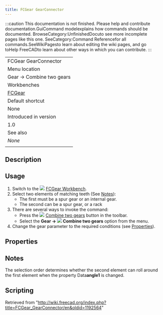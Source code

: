```yaml
---
title: FCGear GearConnector
---
```


:::caution
This documentation is not finished. Please help and contribute documentation.GuiCommand modelexplains how commands should be documented. BrowseCategory:UnfinishedDocuto see more incomplete pages like this one. SeeCategory:Command Referencefor all commands.SeeWikiPagesto learn about editing the wiki pages, and go toHelp FreeCADto learn about other ways in which you can contribute.
:::

|                                                |
| ---------------------------------------------- |
| FCGear GearConnector                           |
| Menu location                                  |
| Gear → Combine two gears                       |
| Workbenches                                    |
| [FCGear](/FCGear_Workbench "FCGear Workbench") |
| Default shortcut                               |
| None                                           |
| Introduced in version                          |
| 1.0                                            |
| See also                                       |
| _None_                                         |
|                                                |

## Description

## Usage

1. Switch to the ![](/images/FCGear_workbench_icon.svg) [FCGear Workbench](/FCGear_Workbench "FCGear Workbench").
2. Select two elements of matching teeth (See [Notes](#Notes)):
   - The first must be a spur gear or an internal gear.
   - The second can be a spur gear, or a rack
3. There are several ways to invoke the command:
   - Press the ![](/images/FCGear_GearConnector.svg) [Combine two gears](/FCGear_GearConnector "FCGear GearConnector") button in the toolbar.
   - Select the **Gear → ![](/images/FCGear_GearConnector.svg) Combine two gears** option from the menu.
4. Change the gear parameter to the required conditions (see [Properties](#Properties)).

## Properties

## Notes

The selection order determines whether the second element can roll around the first element when the property Data**angle1** is changed.

## Scripting

Retrieved from "<http://wiki.freecad.org/index.php?title=FCGear_GearConnector/en&oldid=1192564>"
